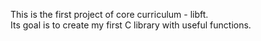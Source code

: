 This is the first project of core curriculum - libft.\
Its goal is to create my first C library with useful functions.